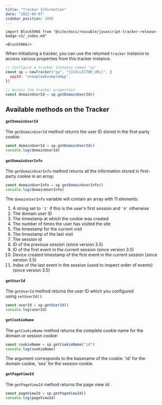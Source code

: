 ```yaml
---
title: "Tracker Information"
date: "2021-04-07"
sidebar_position: 2000
---
```


```mdx-code-block
import Block5966 from "@site/docs/reusable/javascript-tracker-release-badge-v3/_index.md"

<Block5966/>
```

When initialising a tracker, you can use the returned `tracker` instance to access various properties from this tracker instance.

```javascript
// Configure a tracker instance named "sp"
const sp = newTracker("sp", "{{COLLECTOR_URL}", {
  appId: "snowplowExampleApp",
})

// Access the tracker properties
const domainUserId = sp.getDomainUserId()
```

## Available methods on the Tracker

#### `getDomainUserId`

The `getDomainUserId` method returns the user ID stored in the first-party cookie:

```javascript
const domainUserId = sp.getDomainUserId()
console.log(domainUserId)
```

#### `getDomainUserInfo`

The `getDomainUserInfo` method returns all the information stored in first-party cookie in an array:

```javascript
const domainUserInfo = sp.getDomainUserInfo()
console.log(domainUserInfo)
```

The `domainUserInfo` variable will contain an array with 11 elements:

1. A string set to `'1'` if this is the user's first session and `'0'` otherwise
2. The domain user ID
3. The timestamp at which the cookie was created
4. The number of times the user has visited the site
5. The timestamp for the current visit
6. The timestamp of the last visit
7. The session id
8. ID of the previous session (since version 3.5)
9. ID of the first event in the current session (since version 3.5)
10. Device created timestamp of the first event in the current session (since version 3.5)
11. Index of the last event in the session (used to inspect order of events) (since version 3.5)

#### `getUserId`

The `getUserId` method returns the user ID which you configured using `setUserId()`:

```javascript
const userId = sp.getUserId()
console.log(userId)
```

#### `getCookieName`

The `getCookieName` method returns the complete cookie name for the domain or session cookie:

```javascript
const cookieName = sp.getCookieName("id")
console.log(cookieName)
```

The argument corresponds to the basename of the cookie: 'id' for the domain cookie, 'ses' for the session cookie.

#### `getPageViewId`

The `getPageViewId` method returns the page view id:

```javascript
const pageViewId = sp.getPageViewId()
console.log(pageViewId)
```
